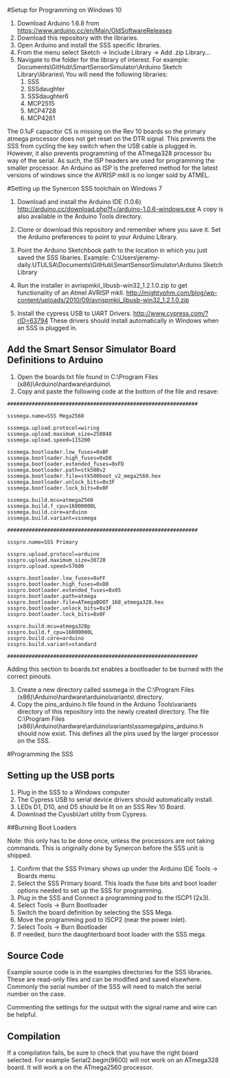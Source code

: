 #Setup for Programming on Windows 10
1. Download Arduino 1.6.8 from https://www.arduino.cc/en/Main/OldSoftwareReleases
2. Download this repository with the libraries.
3. Open Arduino and install the SSS specific libraries. 
  1. From the menu select Sketch -> Include Library -> Add .zip Library...
  2. Navigate to the folder for the library of interest. For example: Documents\GitHub\SmartSensorSimulator\Arduino Sketch Library\libraries\ You will need the following libraries:
     1. SSS
     2. SSSdaughter
     3. SSSdaughter6
     4. MCP2515
     5. MCP4728
     6. MCP4261

The 0.1uF capacitor C5 is missing on the Rev 10 boards so the primary atmega processor does not get reset on the DTR signal. This prevents the SSS from cycling the key switch when the USB cable is plugged in. However, it also prevents programming of the ATmega328 processor bu way of the serial. As such, the ISP headers are used for programming the smaller processor. An Arduino as ISP is the preferred method for the latest versions of windows since the AVRISP mkII is no longer sold by ATMEL. 

#Setting up the Synercon SSS toolchain on Windows 7
1. Download and install the Arduino IDE (1.0.6)
http://arduino.cc/download.php?f=/arduino-1.0.6-windows.exe
A copy is also available in the Arduino Tools directory.

2. Clone or download this repository and remember where you save it. Set the Arduino preferences to point to your Arduino Library.

3. Point the Arduino Sketchbook path to the location in which you just saved the SSS libaries. Example: C:\Users\jeremy-daily.UTULSA\Documents\GitHub\SmartSensorSimulator\Arduino Sketch Library

4. Run the installer in avrispmkii_libusb-win32_1.2.1.0.zip to get functionality of an Atmel AVRISP mkII.
http://mightyohm.com/blog/wp-content/uploads/2010/09/avrispmkii_libusb-win32_1.2.1.0.zip

5. Install the cypress USB to UART Drivers. http://www.cypress.com/?rID=63794 
These drivers should install automatically in Windows when an SSS is plugged in.

## Add the Smart Sensor Simulator Board Definitions to Arduino
1. Open the boards.txt file found in C:\Program Files (x86)\Arduino\hardware\arduino\
2. Copy and paste the following code at the bottom of the file and resave:
```
##############################################################

sssmega.name=SSS Mega2560

sssmega.upload.protocol=wiring
sssmega.upload.maximum_size=258048
sssmega.upload.speed=115200

sssmega.bootloader.low_fuses=0xBF
sssmega.bootloader.high_fuses=0xD8
sssmega.bootloader.extended_fuses=0xFD
sssmega.bootloader.path=stk500v2
sssmega.bootloader.file=stk500boot_v2_mega2560.hex
sssmega.bootloader.unlock_bits=0x3F
sssmega.bootloader.lock_bits=0x0F

sssmega.build.mcu=atmega2560
sssmega.build.f_cpu=16000000L
sssmega.build.core=arduino
sssmega.build.variant=sssmega

##############################################################

ssspro.name=SSS Primary

ssspro.upload.protocol=arduino
ssspro.upload.maximum_size=30720
ssspro.upload.speed=57600

ssspro.bootloader.low_fuses=0xFF
ssspro.bootloader.high_fuses=0xD8
ssspro.bootloader.extended_fuses=0x05
ssspro.bootloader.path=atmega
ssspro.bootloader.file=ATmegaBOOT_168_atmega328.hex
ssspro.bootloader.unlock_bits=0x3F
ssspro.bootloader.lock_bits=0x0F

ssspro.build.mcu=atmega328p
ssspro.build.f_cpu=16000000L
ssspro.build.core=arduino
ssspro.build.variant=standard

##############################################################
```    
Adding this section to boards.txt enables a bootloader to be burned with the correct pinouts.

3. Create a new directory called sssmega in the C:\Program Files (x86)\Arduino\hardware\arduino\variants\ directory.
4. Copy the pins_arduino.h file found in the Arduino Tools\variants directory of this repository into the newly created directory. The file C:\Program Files (x86)\Arduino\hardware\arduino\variants\sssmega\pins_arduino.h should now exist. This defines all the pins used by the larger processor on the SSS.


#Programming the SSS

## Setting up the USB ports
1. Plug in the SSS to a Windows computer 
2. The Cypress USB to serial device drivers should automatically install.
  1. LEDs D1, D10, and D5 should be lit on an SSS Rev 10 Board.
3. Download the CyusbUart utility from Cypress.

##Burning Boot Loaders

Note: this only has to be done once, unless the processors are not taking commands. This is originally done by Synercon before the SSS unit is shipped.

1. Confirm that the SSS Primary shows up under the Arduino IDE Tools -> Boards menu. 
2. Select the SSS Primary board. This loads the fuse bits and boot loader options needed to set up the SSS for programming.
3. Plug in the SSS and Connect a programming pod to the ISCP1 (2x3). 
4. Select Tools -> Burn Bootloader
5. Switch the board definition by selecting the SSS Mega.
6. Move the programming pod to ISCP2 (near the power inlet).
7. Select Tools -> Burn Bootloader
8. If needed, burn the daughterboard boot loader with the SSS mega.

## Source Code
Example source code is in the examples directories for the SSS libraries. These are read-only files and can be modified and saved elsewhere. Commonly the serial number of the SSS will need to match the serial number on the case. 

Commenting the settings for the output with the signal name and wire can be helpful.

## Compilation
If a compilation fails, be sure to check that you have the right board selected. For example Serial2.begin(9600) will not work on an ATmega328 board. It will work a on the ATmega2560 processor.

##
